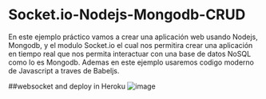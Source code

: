 # Socket.io-Nodejs-Mongodb-CRUD
En este ejemplo práctico vamos a crear una aplicación web usando Nodejs, Mongodb, y el modulo Socket.io el cual nos permitira crear una aplicación en tiempo real que nos permita interactuar con una base de datos NoSQL como lo es Mongodb. Ademas en este ejemplo usaremos codigo moderno de Javascript a traves de Babeljs. 

##websocket and deploy in Heroku
![image](https://user-images.githubusercontent.com/57459718/172865947-16081b65-708a-4be9-841b-17be56474c30.png)
